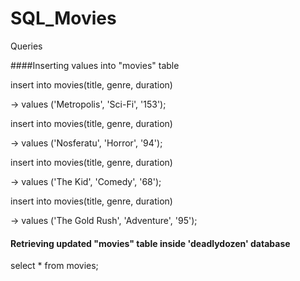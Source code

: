 # SQL_Movies
Queries

####Inserting values into "movies" table 

insert into movies(title, genre, duration)

-> values ('Metropolis', 'Sci-Fi', '153');


insert into movies(title, genre, duration)

-> values ('Nosferatu', 'Horror', '94');


insert into movies(title, genre, duration)

-> values ('The Kid', 'Comedy', '68');


insert into movies(title, genre, duration)

-> values ('The Gold Rush', 'Adventure', '95');


#### Retrieving updated "movies" table inside 'deadlydozen' database
select * from movies;
